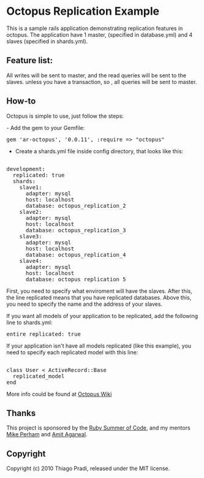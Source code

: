 <h1> Octopus  Replication Example </h1>

<p> This is a sample rails application demonstrating replication features in octopus. The application have 1 master, (specified in database.yml) and 4 slaves (specified in shards.yml).</p>

<h2>Feature list: </h2>

<p> All writes will be sent to master, and the read queries will be sent to the slaves. unless you have a transaction, so , all queries will be sent to master.</p>

<h2> How-to </h2>
<p>Octopus is simple to use, just follow the steps:</p>
- Add the gem to your Gemfile:

<pre>gem 'ar-octopus', '0.0.11', :require => "octopus"</pre>

- Create a shards.yml file inside config directory, that looks like this:

<pre> 
development:
  replicated: true
  shards:
    slave1:
      adapter: mysql
      host: localhost
      database: octopus_replication_2
    slave2:
      adapter: mysql
      host: localhost
      database: octopus_replication_3
    slave3:
      adapter: mysql
      host: localhost
      database: octopus_replication_4
    slave4:
      adapter: mysql
      host: localhost
      database: octopus_replication_5
</pre>

<p> First, you need to specify what enviroment will have the slaves. After this, the line replicated means that you have replicated databases. Above this, you need to specify the name and the address of your slaves.</p>
<p>If you want all models of your application to be replicated, add the following line to shards.yml:</p>

<pre>entire_replicated: true</pre>

<p> If your application isn't have all models replicated (like this example), you need to specify each replicated model with this line:</p>

<pre> 
class User < ActiveRecord::Base
  replicated_model
end
</pre>


<p>More info could be found at <a href="http://wiki.github.com/tchandy/octopus/">Octopus Wiki</a> </p>

<h2>Thanks</h2>

This project is sponsored by the <a href="http://www.rubysoc.org">Ruby Summer of Code</a>,
and my mentors <a href="http://github.com/mperham">Mike Perham</a> and <a href="http://github.com/amitagarwal">Amit Agarwal</a>.

<h2>Copyright</h2>

Copyright (c) 2010 Thiago Pradi, released under the MIT license.